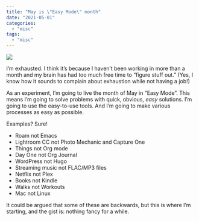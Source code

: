 ```yaml
---
title: "May is \"Easy Mode\" month"
date: "2021-05-01"
categories:
  - "misc"
tags:
  - "misc"
---
```


![](/img/2021/APC_0001.jpg)

I’m exhausted. I think it’s because I haven’t been working in more than a month and my brain has had too much free time to “figure stuff out.” (Yes, I know how it sounds to complain about exhaustion while not having a job!)

As an experiment, I’m going to live the month of May in “Easy Mode”. This means I’m going to solve problems with quick, obvious, _easy_ solutions. I’m going to use the easy-to-use tools. And I’m going to make various processes as easy as possible.

Examples? Sure!

- Roam not Emacs
- Lightroom CC not Photo Mechanic and Capture One
- Things not Org mode
- Day One not Org Journal
- WordPress not Hugo
- Streaming music not FLAC/MP3 files
- Netflix not Plex
- Books not Kindle
- Walks not Workouts
- Mac not Linux

It could be argued that some of these are backwards, but this is where I’m starting, and the gist is: nothing fancy for a while.
